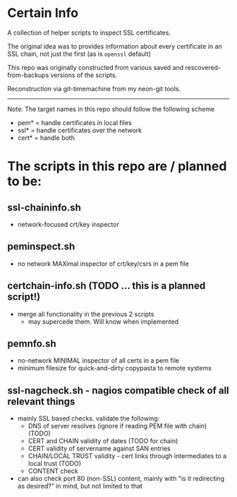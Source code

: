 # Certain Info

A collection of helper scripts to inspect SSL certificates. 

The original idea was to provides information about every certificate in an SSL chain, not just the first (as is `openssl` default)

This repo was originally constructed from various saved and 
rescovered-from-backups versions of the scripts. 

Reconstruction via git-timemachine from my neon-git tools. 

----

Note: The target names in this repo should follow the following scheme
- pem* = handle certificates in local files
- ssl* = handle certificates over the network 
- cert* = handle both


# The scripts in this repo are / planned to be:

## ssl-chaininfo.sh
- network-focused crt/key inspector

## peminspect.sh
- no network MAXimal inspector of crt/key/csrs in a pem file

## certchain-info.sh (TODO ... this is a planned script!)
- merge all functionality in the previous 2 scripts
  - may supercede them. Will know when implemented

## pemnfo.sh
- no-network MINIMAL inspector of all certs in a pem file 
- minimum filesize for quick-and-dirty copypasta to remote systems

## ssl-nagcheck.sh - nagios compatible check of all relevant things
- mainly SSL based checks. validate the following: 
  - DNS of server resolves (ignore if reading PEM file with chain) (TODO)
  - CERT and CHAIN validity of dates (TODO for chain)
  - CERT validity of servername against SAN entries
  - CHAIN/LOCAL TRUST validity - cert links through intermediates to a local trust (TODO)
  - CONTENT check
- can also check port 80 (non-SSL) content, mainly with "is it redirecting as desired?" in mind, but not limited to that
